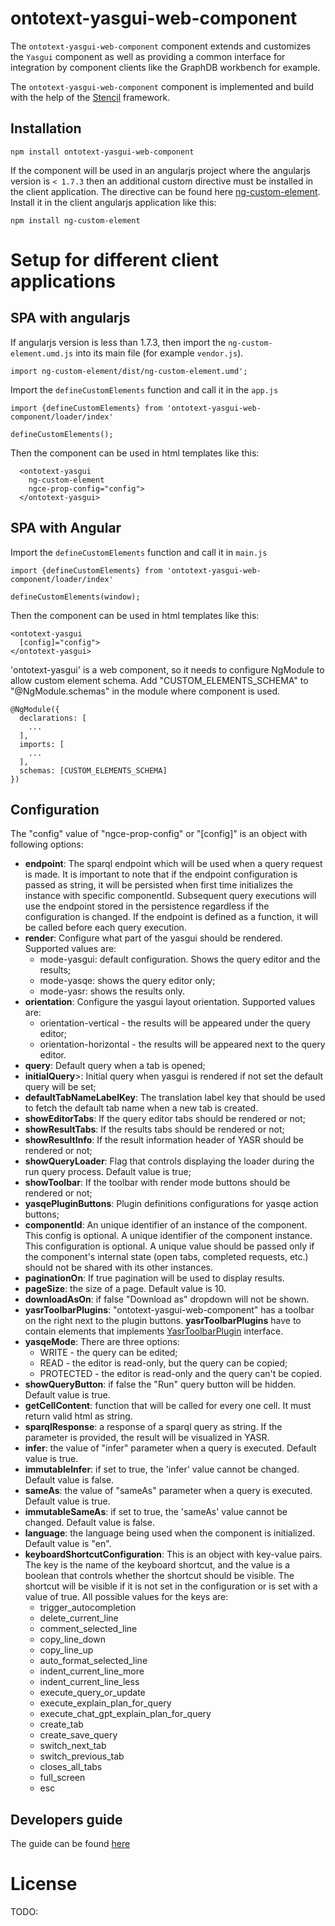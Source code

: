 # ontotext-yasgui-web-component

The `ontotext-yasgui-web-component` component extends and customizes the `Yasgui` component as well
as providing a common interface for integration by component clients like the GraphDB workbench for
example.

The `ontotext-yasgui-web-component` component is implemented and build with the help of the 
[Stencil](https://stenciljs.com/) framework.

## Installation

```
npm install ontotext-yasgui-web-component
```

If the component will be used in an angularjs project where the angularjs version is `< 1.7.3` then
an additional custom directive must be installed in the client application. The directive can be 
found here [ng-custom-element](https://www.npmjs.com/package/ng-custom-element). Install it in the 
client angularjs application like this:

```
npm install ng-custom-element
```

# Setup for different client applications

## SPA with angularjs

If angularjs version is less than 1.7.3, then import the `ng-custom-element.umd.js` into its main 
file (for example `vendor.js`).

```
import ng-custom-element/dist/ng-custom-element.umd';
```

Import the `defineCustomElements` function and call it in the `app.js`

```
import {defineCustomElements} from 'ontotext-yasgui-web-component/loader/index'

defineCustomElements();
```

Then the component can be used in html templates like this:

```
  <ontotext-yasgui
    ng-custom-element
    ngce-prop-config="config">
  </ontotext-yasgui>
```

## SPA with Angular

Import the `defineCustomElements` function and call it in `main.js`

```
import {defineCustomElements} from 'ontotext-yasgui-web-component/loader/index'

defineCustomElements(window);
```

Then the component can be used in html templates like this:

```
<ontotext-yasgui
  [config]="config">
</ontotext-yasgui>
```
'ontotext-yasgui' is a web component, so it needs to configure NgModule to allow custom element schema.
Add "CUSTOM_ELEMENTS_SCHEMA" to "@NgModule.schemas" in the module where component is used.
```
@NgModule({
  declarations: [
    ...
  ],
  imports: [
    ...
  ],
  schemas: [CUSTOM_ELEMENTS_SCHEMA]
})
```

## Configuration

The "config" value of "ngce-prop-config" or "[config]" is an object with following options:
- **endpoint**: The sparql endpoint which will be used when a query request is made. It is important to note that if the endpoint
  configuration is passed as string, it will be persisted when first time initializes the instance with specific componentId. Subsequent
  query executions will use the endpoint stored in the persistence regardless if the configuration is changed. If the endpoint is defined as
  a function, it will be called before each query execution.
- **render**: Configure what part of the yasgui should be rendered. Supported values are:
   - mode-yasgui: default configuration. Shows the query editor and the results;
   - mode-yasqe: shows the query editor only;
   - mode-yasr: shows the results only.
- **orientation**: Configure the yasgui layout orientation. Supported values are:
   - orientation-vertical - the results will be appeared under the query editor;
   - orientation-horizontal - the results will be appeared next to the query editor.
- **query**: Default query when a tab is opened;
- **initialQuery**>: Initial query when yasgui is rendered if not set the default query will be set;
- **defaultTabNameLabelKey**: The translation label key that should be used to fetch the default tab name when a new tab is created.
- **showEditorTabs**: If the query editor tabs should be rendered or not;
- **showResultTabs**: If the results tabs should be rendered or not;
- **showResultInfo**: If the result information header of YASR should be rendered or not;
- **showQueryLoader**: Flag that controls displaying the loader during the run query process. Default value is true;
- **showToolbar**: If the toolbar with render mode buttons should be rendered or not;
- **yasqePluginButtons**: Plugin definitions configurations for yasqe action buttons; 
- **componentId**: An unique identifier of an instance of the component. This config is optional.
  A unique identifier of the component instance. This configuration is optional. A unique value should be passed only if the component's internal state (open tabs, completed requests, etc.) should not be shared with its other instances.
- **paginationOn**: If true pagination will be used to display results.
- **pageSize**: the size of a page. Default value is 10.
- **downloadAsOn**: if false "Download as" dropdown will not be shown.
- **yasrToolbarPlugins**: "ontotext-yasgui-web-component" has a toolbar on the right next to the plugin buttons. **yasrToolbarPlugins** have to contain elements that implements [YasrToolbarPlugin](src/models/yasr-toolbar-plugin.ts) interface.
- **yasqeMode**: There are three options:
   - WRITE - the query can be edited;
   - READ - the editor is read-only, but the query can be copied;
   - PROTECTED - the editor is read-only and the query can't be copied.
- **showQueryButton**: if false the "Run" query button will be hidden. Default value is true.
- **getCellContent**: function that will be called for every one cell. It must return valid html as string.
- **sparqlResponse**: a response of a sparql query as string. If the parameter is provided, the result will be visualized in YASR.
- **infer**: the value of "infer" parameter when a query is executed. Default value is true.
- **immutableInfer**: if set to true, the 'infer' value cannot be changed. Default value is false.
- **sameAs**: the value of "sameAs" parameter when a query is executed. Default value is true.
- **immutableSameAs**: if set to true, the 'sameAs' value cannot be changed. Default value is false.
- **language**: the language being used when the component is initialized. Default value is "en".
- **keyboardShortcutConfiguration**: This is an object with key-value pairs. The key is the name of the keyboard shortcut, and the value is
  a boolean that controls whether the shortcut should be visible. The shortcut will be visible if it is not set in the configuration or is
  set with a value of true. All possible values for the keys are:
  - trigger_autocompletion
  - delete_current_line
  - comment_selected_line
  - copy_line_down
  - copy_line_up
  - auto_format_selected_line
  - indent_current_line_more
  - indent_current_line_less
  - execute_query_or_update
  - execute_explain_plan_for_query
  - execute_chat_gpt_explain_plan_for_query
  - create_tab
  - create_save_query
  - switch_next_tab
  - switch_previous_tab
  - closes_all_tabs
  - full_screen
  - esc


## Developers guide

The guide can be found [here](./docs/developers-guide.md)

# License
TODO: